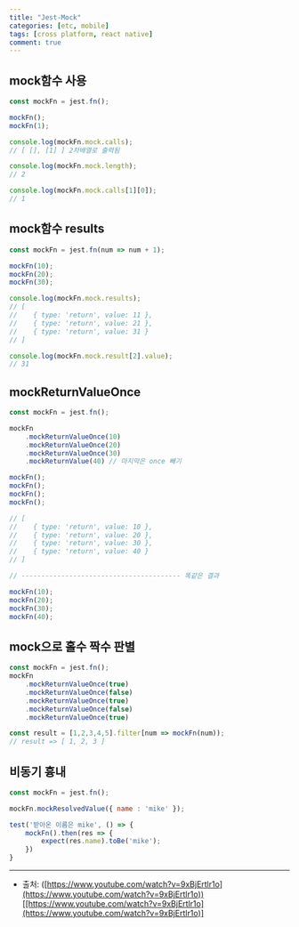 ```yaml
---
title: "Jest-Mock"
categories: [etc, mobile]
tags: [cross platform, react native]
comment: true
---
```


## mock함수 사용

```jsx
const mockFn = jest.fn();

mockFn();
mockFn(1);

console.log(mockFn.mock.calls); 
// [ [], [1] ] 2차배열로 출력됨

console.log(mockFn.mock.length); 
// 2

console.log(mockFn.mock.calls[1][0]);
// 1 
```

## mock함수 results

```jsx
const mockFn = jest.fn(num => num + 1);

mockFn(10);
mockFn(20);
mockFn(30);

console.log(mockFn.mock.results);
// [ 
//    { type: 'return', value: 11 },
//    { type: 'return', value: 21 },
//    { type: 'return', value: 31 }
// ]

console.log(mockFn.mock.result[2].value);
// 31
```

## mockReturnValueOnce

```jsx
const mockFn = jest.fn();

mockFn
	.mockReturnValueOnce(10)
	.mockReturnValueOnce(20)
	.mockReturnValueOnce(30)
	.mockReturnValue(40) // 마지막은 once 빼기

mockFn();
mockFn();
mockFn();
mockFn();

// [ 
//    { type: 'return', value: 10 },
//    { type: 'return', value: 20 },
//    { type: 'return', value: 30 },
//    { type: 'return', value: 40 }
// ]

// ---------------------------------------- 똑같은 결과

mockFn(10);
mockFn(20);
mockFn(30);
mockFn(40);
```

## mock으로 홀수 짝수 판별

```jsx
const mockFn = jest.fn();
mockFn
	.mockReturnValueOnce(true)
	.mockReturnValueOnce(false)
	.mockReturnValueOnce(true)
	.mockReturnValueOnce(false)
	.mockReturnValueOnce(true)

const result = [1,2,3,4,5].filter[num => mockFn(num));
// result => [ 1, 2, 3 ]
```

## 비동기 흉내

```jsx
const mockFn = jest.fn();

mockFn.mockResolvedValue({ name : 'mike' });

test('받아온 이름은 mike', () => {
	mockFn().then(res => {
		expect(res.name).toBe('mike');
	})
}
```

---

- 출처: ([https://www.youtube.com/watch?v=9xBjErtlr1o](https://www.youtube.com/watch?v=9xBjErtlr1o))[[https://www.youtube.com/watch?v=9xBjErtlr1o](https://www.youtube.com/watch?v=9xBjErtlr1o)]